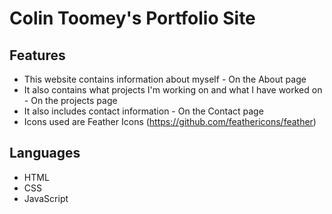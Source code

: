 # Colin Toomey's Portfolio Site

## Features

* This website contains information about myself - On the About page
* It also contains what projects I'm working on and what I have worked on - On the projects page
* It also includes contact information - On the Contact page
* Icons used are Feather Icons (https://github.com/feathericons/feather)

## Languages

* HTML
* CSS
* JavaScript
